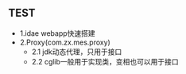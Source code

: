 ## TEST
- 1.idae webapp快速搭建
- 2.Proxy(com.zx.mes.proxy)
    - 2.1 jdk动态代理，只用于接口
    - 2.2 cglib一般用于实现类，变相也可以用于接口
